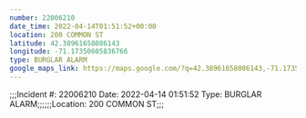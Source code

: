 ```yaml
---
number: 22006210
date_time: 2022-04-14T01:51:52+00:00
location: 200 COMMON ST
latitude: 42.38961658086143
longitude: -71.17350605836766
type: BURGLAR ALARM
google_maps_link: https://maps.google.com/?q=42.38961658086143,-71.17350605836766
---
```


;;;Incident #: 22006210   Date: 2022-04-14 01:51:52   Type: BURGLAR ALARM;;;;;;Location: 200 COMMON ST;;;
